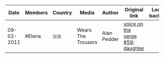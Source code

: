 |  Date    |  Members  |  Country  |            Media            |    Author      |  Original link  |  Local backup  |
|----------|-----------|-----------|-----------------------------|----------------|-----------------|----------------|
|09-02-2011|  #Elena   |  :uk:  |  Wears The Trousers         |    Alan Pedder |   [voice on the verge #59: daughter](http://web.archive.org/web/20110918220209/http://www.wearsthetrousers.com/2011/02/voice-on-the-verge-59-daughter/) |  |

